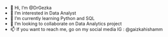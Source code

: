 - 👋 Hi, I’m @DrGezka
- 👀 I’m interested in Data Analyst
- 🌱 I’m currently learning Python and SQL
- 💞️ I’m looking to collaborate on Data Analytics project
- 📫 If you want to reach me, go on my social media IG : @gaizkahishamm

<!---
DrGezka/DrGezka is a ✨ special ✨ repository because its `README.md` (this file) appears on your GitHub profile.
You can click the Preview link to take a look at your changes.
--->
